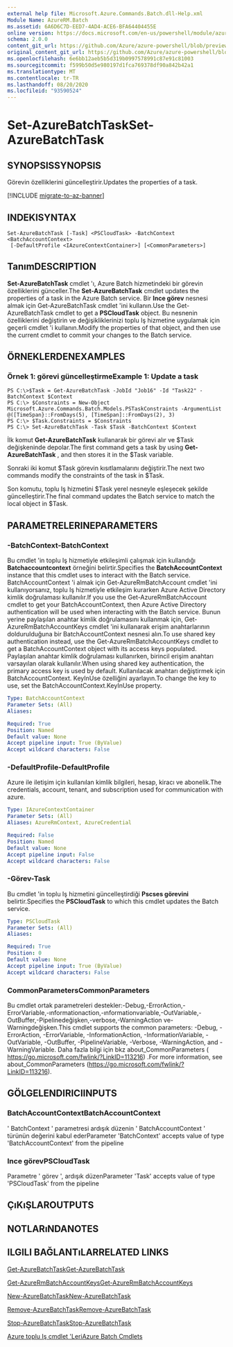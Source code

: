 ```yaml
---
external help file: Microsoft.Azure.Commands.Batch.dll-Help.xml
Module Name: AzureRM.Batch
ms.assetid: 6A6D6C7D-EED7-4AD4-ACE6-BFA64404455E
online version: https://docs.microsoft.com/en-us/powershell/module/azurerm.batch/set-azurebatchtask
schema: 2.0.0
content_git_url: https://github.com/Azure/azure-powershell/blob/preview/src/ResourceManager/AzureBatch/Commands.Batch/help/Set-AzureBatchTask.md
original_content_git_url: https://github.com/Azure/azure-powershell/blob/preview/src/ResourceManager/AzureBatch/Commands.Batch/help/Set-AzureBatchTask.md
ms.openlocfilehash: 6e6bb12aeb5b5d319b0997578991c87e91c81003
ms.sourcegitcommit: f599b50d5e980197d1fca769378df90a842b42a1
ms.translationtype: MT
ms.contentlocale: tr-TR
ms.lasthandoff: 08/20/2020
ms.locfileid: "93590524"
---
```

# <span data-ttu-id="af1f8-101">Set-AzureBatchTask</span><span class="sxs-lookup"><span data-stu-id="af1f8-101">Set-AzureBatchTask</span></span>

## <span data-ttu-id="af1f8-102">SYNOPSIS</span><span class="sxs-lookup"><span data-stu-id="af1f8-102">SYNOPSIS</span></span>
<span data-ttu-id="af1f8-103">Görevin özelliklerini güncelleştirir.</span><span class="sxs-lookup"><span data-stu-id="af1f8-103">Updates the properties of a task.</span></span>

[!INCLUDE [migrate-to-az-banner](../../includes/migrate-to-az-banner.md)]

## <span data-ttu-id="af1f8-104">INDEKI</span><span class="sxs-lookup"><span data-stu-id="af1f8-104">SYNTAX</span></span>

```
Set-AzureBatchTask [-Task] <PSCloudTask> -BatchContext <BatchAccountContext>
 [-DefaultProfile <IAzureContextContainer>] [<CommonParameters>]
```

## <span data-ttu-id="af1f8-105">Tanım</span><span class="sxs-lookup"><span data-stu-id="af1f8-105">DESCRIPTION</span></span>
<span data-ttu-id="af1f8-106">**Set-AzureBatchTask** cmdlet 'ı, Azure Batch hizmetindeki bir görevin özelliklerini günceller.</span><span class="sxs-lookup"><span data-stu-id="af1f8-106">The **Set-AzureBatchTask** cmdlet updates the properties of a task in the Azure Batch service.</span></span>
<span data-ttu-id="af1f8-107">Bir **Ince görev** nesnesi almak için Get-AzureBatchTask cmdlet 'ini kullanın.</span><span class="sxs-lookup"><span data-stu-id="af1f8-107">Use the Get-AzureBatchTask cmdlet to get a **PSCloudTask** object.</span></span>
<span data-ttu-id="af1f8-108">Bu nesnenin özelliklerini değiştirin ve değişikliklerinizi toplu Iş hizmetine uygulamak için geçerli cmdlet 'i kullanın.</span><span class="sxs-lookup"><span data-stu-id="af1f8-108">Modify the properties of that object, and then use the current cmdlet to commit your changes to the Batch service.</span></span>

## <span data-ttu-id="af1f8-109">ÖRNEKLERDEN</span><span class="sxs-lookup"><span data-stu-id="af1f8-109">EXAMPLES</span></span>

### <span data-ttu-id="af1f8-110">Örnek 1: görevi güncelleştirme</span><span class="sxs-lookup"><span data-stu-id="af1f8-110">Example 1: Update a task</span></span>
```
PS C:\>$Task = Get-AzureBatchTask -JobId "Job16" -Id "Task22" -BatchContext $Context
PS C:\> $Constraints = New-Object Microsoft.Azure.Commands.Batch.Models.PSTaskConstraints -ArgumentList @([TimeSpan}::FromDays(5), [TimeSpan]::FromDays(2), 3)
PS C:\> $Task.Constraints = $Constraints
PS C:\> Set-AzureBatchTask -Task $Task -BatchContext $Context
```

<span data-ttu-id="af1f8-111">İlk komut **Get-AzureBatchTask** kullanarak bir görevi alır ve $Task değişkeninde depolar.</span><span class="sxs-lookup"><span data-stu-id="af1f8-111">The first command gets a task by using **Get-AzureBatchTask** , and then stores it in the $Task variable.</span></span>

<span data-ttu-id="af1f8-112">Sonraki iki komut $Task görevin kısıtlamalarını değiştirir.</span><span class="sxs-lookup"><span data-stu-id="af1f8-112">The next two commands modify the constraints of the task in $Task.</span></span>

<span data-ttu-id="af1f8-113">Son komutu, toplu Iş hizmetini $Task yerel nesneyle eşleşecek şekilde güncelleştirir.</span><span class="sxs-lookup"><span data-stu-id="af1f8-113">The final command updates the Batch service to match the local object in $Task.</span></span>

## <span data-ttu-id="af1f8-114">PARAMETRELERINE</span><span class="sxs-lookup"><span data-stu-id="af1f8-114">PARAMETERS</span></span>

### <span data-ttu-id="af1f8-115">-BatchContext</span><span class="sxs-lookup"><span data-stu-id="af1f8-115">-BatchContext</span></span>
<span data-ttu-id="af1f8-116">Bu cmdlet 'in toplu Iş hizmetiyle etkileşimli çalışmak için kullandığı **Batchaccountcontext** örneğini belirtir.</span><span class="sxs-lookup"><span data-stu-id="af1f8-116">Specifies the **BatchAccountContext** instance that this cmdlet uses to interact with the Batch service.</span></span>
<span data-ttu-id="af1f8-117">BatchAccountContext 'i almak için Get-AzureRmBatchAccount cmdlet 'ini kullanıyorsanız, toplu Iş hizmetiyle etkileşim kurarken Azure Active Directory kimlik doğrulaması kullanılır.</span><span class="sxs-lookup"><span data-stu-id="af1f8-117">If you use the Get-AzureRmBatchAccount cmdlet to get your BatchAccountContext, then Azure Active Directory authentication will be used when interacting with the Batch service.</span></span> <span data-ttu-id="af1f8-118">Bunun yerine paylaşılan anahtar kimlik doğrulamasını kullanmak için, Get-AzureRmBatchAccountKeys cmdlet 'ini kullanarak erişim anahtarlarının doldurulduğuna bir BatchAccountContext nesnesi alın.</span><span class="sxs-lookup"><span data-stu-id="af1f8-118">To use shared key authentication instead, use the Get-AzureRmBatchAccountKeys cmdlet to get a BatchAccountContext object with its access keys populated.</span></span> <span data-ttu-id="af1f8-119">Paylaşılan anahtar kimlik doğrulaması kullanırken, birincil erişim anahtarı varsayılan olarak kullanılır.</span><span class="sxs-lookup"><span data-stu-id="af1f8-119">When using shared key authentication, the primary access key is used by default.</span></span> <span data-ttu-id="af1f8-120">Kullanılacak anahtarı değiştirmek için BatchAccountContext. KeyInUse özelliğini ayarlayın.</span><span class="sxs-lookup"><span data-stu-id="af1f8-120">To change the key to use, set the BatchAccountContext.KeyInUse property.</span></span>

```yaml
Type: BatchAccountContext
Parameter Sets: (All)
Aliases: 

Required: True
Position: Named
Default value: None
Accept pipeline input: True (ByValue)
Accept wildcard characters: False
```

### <span data-ttu-id="af1f8-121">-DefaultProfile</span><span class="sxs-lookup"><span data-stu-id="af1f8-121">-DefaultProfile</span></span>
<span data-ttu-id="af1f8-122">Azure ile iletişim için kullanılan kimlik bilgileri, hesap, kiracı ve abonelik.</span><span class="sxs-lookup"><span data-stu-id="af1f8-122">The credentials, account, tenant, and subscription used for communication with azure.</span></span>

```yaml
Type: IAzureContextContainer
Parameter Sets: (All)
Aliases: AzureRmContext, AzureCredential

Required: False
Position: Named
Default value: None
Accept pipeline input: False
Accept wildcard characters: False
```

### <span data-ttu-id="af1f8-123">-Görev</span><span class="sxs-lookup"><span data-stu-id="af1f8-123">-Task</span></span>
<span data-ttu-id="af1f8-124">Bu cmdlet 'in toplu Iş hizmetini güncelleştirdiği **Pscses görevini** belirtir.</span><span class="sxs-lookup"><span data-stu-id="af1f8-124">Specifies the **PSCloudTask** to which this cmdlet updates the Batch service.</span></span>

```yaml
Type: PSCloudTask
Parameter Sets: (All)
Aliases: 

Required: True
Position: 0
Default value: None
Accept pipeline input: True (ByValue)
Accept wildcard characters: False
```

### <span data-ttu-id="af1f8-125">CommonParameters</span><span class="sxs-lookup"><span data-stu-id="af1f8-125">CommonParameters</span></span>
<span data-ttu-id="af1f8-126">Bu cmdlet ortak parametreleri destekler:-Debug,-ErrorAction,-ErrorVariable,-ınformationaction,-ınformationvariable,-OutVariable,-OutBuffer,-Pipelinedeğişken,-verbose,-WarningAction ve-Warningdeğişken.</span><span class="sxs-lookup"><span data-stu-id="af1f8-126">This cmdlet supports the common parameters: -Debug, -ErrorAction, -ErrorVariable, -InformationAction, -InformationVariable, -OutVariable, -OutBuffer, -PipelineVariable, -Verbose, -WarningAction, and -WarningVariable.</span></span> <span data-ttu-id="af1f8-127">Daha fazla bilgi için bkz about_CommonParameters ( https://go.microsoft.com/fwlink/?LinkID=113216) .</span><span class="sxs-lookup"><span data-stu-id="af1f8-127">For more information, see about_CommonParameters (https://go.microsoft.com/fwlink/?LinkID=113216).</span></span>

## <span data-ttu-id="af1f8-128">GÖLGELENDIRICI</span><span class="sxs-lookup"><span data-stu-id="af1f8-128">INPUTS</span></span>

### <span data-ttu-id="af1f8-129">BatchAccountContext</span><span class="sxs-lookup"><span data-stu-id="af1f8-129">BatchAccountContext</span></span>
<span data-ttu-id="af1f8-130">' BatchContext ' parametresi ardışık düzenin ' BatchAccountContext ' türünün değerini kabul eder</span><span class="sxs-lookup"><span data-stu-id="af1f8-130">Parameter 'BatchContext' accepts value of type 'BatchAccountContext' from the pipeline</span></span>

### <span data-ttu-id="af1f8-131">Ince görev</span><span class="sxs-lookup"><span data-stu-id="af1f8-131">PSCloudTask</span></span>
<span data-ttu-id="af1f8-132">Parametre ' görev ', ardışık düzen</span><span class="sxs-lookup"><span data-stu-id="af1f8-132">Parameter 'Task' accepts value of type 'PSCloudTask' from the pipeline</span></span>

## <span data-ttu-id="af1f8-133">ÇıKıŞLAR</span><span class="sxs-lookup"><span data-stu-id="af1f8-133">OUTPUTS</span></span>

## <span data-ttu-id="af1f8-134">NOTLARıNDA</span><span class="sxs-lookup"><span data-stu-id="af1f8-134">NOTES</span></span>

## <span data-ttu-id="af1f8-135">ILGILI BAĞLANTıLAR</span><span class="sxs-lookup"><span data-stu-id="af1f8-135">RELATED LINKS</span></span>

[<span data-ttu-id="af1f8-136">Get-AzureBatchTask</span><span class="sxs-lookup"><span data-stu-id="af1f8-136">Get-AzureBatchTask</span></span>](./Get-AzureBatchTask.md)

[<span data-ttu-id="af1f8-137">Get-AzureRmBatchAccountKeys</span><span class="sxs-lookup"><span data-stu-id="af1f8-137">Get-AzureRmBatchAccountKeys</span></span>](./Get-AzureRmBatchAccountKeys.md)

[<span data-ttu-id="af1f8-138">New-AzureBatchTask</span><span class="sxs-lookup"><span data-stu-id="af1f8-138">New-AzureBatchTask</span></span>](./New-AzureBatchTask.md)

[<span data-ttu-id="af1f8-139">Remove-AzureBatchTask</span><span class="sxs-lookup"><span data-stu-id="af1f8-139">Remove-AzureBatchTask</span></span>](./Remove-AzureBatchTask.md)

[<span data-ttu-id="af1f8-140">Stop-AzureBatchTask</span><span class="sxs-lookup"><span data-stu-id="af1f8-140">Stop-AzureBatchTask</span></span>](./Stop-AzureBatchTask.md)

[<span data-ttu-id="af1f8-141">Azure toplu Iş cmdlet 'Leri</span><span class="sxs-lookup"><span data-stu-id="af1f8-141">Azure Batch Cmdlets</span></span>](./AzureRM.Batch.md)


